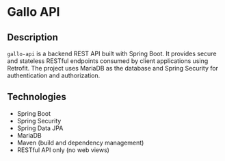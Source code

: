 # Gallo API

## Description
`gallo-api` is a backend REST API built with Spring Boot. It provides secure and stateless RESTful endpoints consumed by client applications using Retrofit. The project uses MariaDB as the database and Spring Security for authentication and authorization.

## Technologies 
- Spring Boot  
- Spring Security  
- Spring Data JPA  
- MariaDB  
- Maven (build and dependency management)  
- RESTful API only (no web views)

